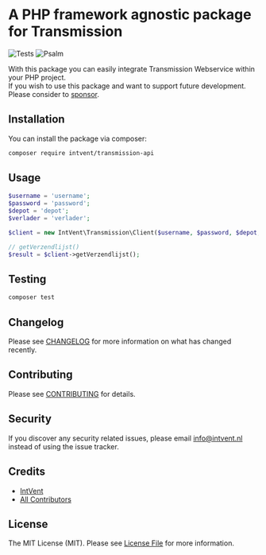 # A PHP framework agnostic package for Transmission

![Tests](https://github.com/intvent/transmission-api/workflows/Tests/badge.svg) ![Psalm](https://github.com/intvent/transmission-api/workflows/Psalm/badge.svg)

With this package you can easily integrate Transmission Webservice within your PHP project.  
If you wish to use this package and want to support future development. Please consider to [sponsor](https://github.com/sponsors/petericebear).  

## Installation

You can install the package via composer:

```bash
composer require intvent/transmission-api
```

## Usage

``` php
$username = 'username';
$password = 'password';
$depot = 'depot';
$verlader = 'verlader';

$client = new IntVent\Transmission\Client($username, $password, $depot, $verlader);

// getVerzendlijst()
$result = $client->getVerzendlijst();
```

## Testing

``` bash
composer test
```

## Changelog

Please see [CHANGELOG](CHANGELOG.md) for more information on what has changed recently.

## Contributing

Please see [CONTRIBUTING](CONTRIBUTING.md) for details.

## Security

If you discover any security related issues, please email info@intvent.nl instead of using the issue tracker.

## Credits

- [IntVent](https://github.com/IntVent)
- [All Contributors](../../contributors)

## License

The MIT License (MIT). Please see [License File](LICENSE.md) for more information.
